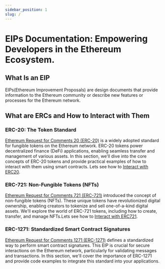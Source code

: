 ```yaml
---
sidebar_position: 1
slug: /
---
```


# EIPs Documentation: Empowering Developers in the Ethereum Ecosystem.

## What Is an EIP

EIPs(Ethereum Improvement Proposals) are design documents that provide information to the Ethereum community or describe new features or processes for the Ethereum network.

## What are ERCs and How to Interact with Them

### ERC-20: The Token Standard

[Ethereum Request for Comments 20 (ERC-20)](https://eips.ethereum.org/EIPS/eip-20) is a widely adopted standard for fungible tokens on the Ethereum network. ERC-20 tokens power decentralized finance (DeFi) applications, enabling seamless transfer and management of various assets. In this section, we'll dive into the core concepts of ERC-20 tokens and provide practical examples of how to interact with them using smart contracts. Lets see how to [Interact with ERC20](./ERC20.md).

### ERC-721: Non-Fungible Tokens (NFTs)

[Ethereum Request for Comments 721 (ERC-721)](https://eips.ethereum.org/EIPS/eip-721) introduced the concept of non-fungible tokens (NFTs). These unique tokens have revolutionized digital ownership, enabling creators to tokenize and sell one-of-a-kind digital assets. We'll explore the world of ERC-721 tokens, including how to create, transfer, and manage NFTs.Lets see how to [Interact with ERC721](./ERC721.md).

### ERC-1271: Standardized Smart Contract Signatures

[Ethereum Request for Comments 1271 (ERC-1271)](https://eips.ethereum.org/EIPS/eip-1271) defines a standardized way to perform smart contract signatures. This EIP is crucial for secure interactions on the Ethereum network, particularly for validating messages and transactions. In this section, we'll cover the importance of ERC-1271 and provide code examples to integrate this standard into your applications.
